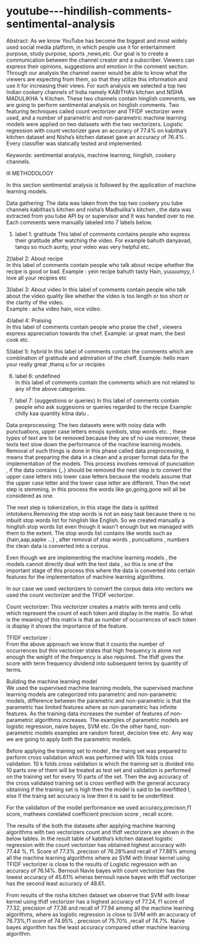 # youtube---hindilish-comments-sentimental-analysis
Abstract: As we know YouTube has become the biggest and most widely used social media platform, in which people use it for entertainment purpose, study purpose, sports ,news,etc. Our goal is to create a communication between the channel creator and a subscriber. Viewers can express their opinions, suggestions and emotion in the comment section. Through our analysis the channel owner would be able to know what the viewers are expecting from them, so that they utilize this information and use it  for increasing their views. For such analysis we selected a top two  Indian cookery channels of India namely KABITHA‘s kitchen and NISHA MADULIKHA ‘s Kitchen. These two channels contain hinglish comments, we are going to perform sentimental analysis on hinglish comments. Two featuring techniques called count vectorizer and TFIDF vectorizer were used, and a number of parametric and non-parametric machine learning models were applied on two datasets with the two vectorizers. Logistic regression with  count vectorizer gave an accuracy of 77.4% on kabitha’s kitchen dataset and Nisha’s kitchen dataset gave an accuracy of 76.4% . Every classifier was statically tested and implemented. 

Keywords: sentimental analysis, machine learning, hinglish, cookery channels. 

III METHODOLOGY
 
In this section sentimental analysis is followed by the application of machine learning models. 

Data gathering: The data was taken from the top two cookery you tube channels kabithas’s kitchen and nisha’s Madhulika's kitchen , the data was extracted from you tube API by or supervisor and It was handed over to me. Each comments were  manually labeled into 7 labels below. 

1) label 1: gratitude 
            	This label of comments contains people who express their gratitude after watching the video. For example bahuth danyavad, tanqu so much aunty, your video was very helpful etc. 

2)label 2: About recipe  
           	In this label of comments contain people who talk about recipe whether the recipe is good or bad. Example : yein recipe bahuth tasty Hain, yuuuumyy, I love all your recipies etc 

3)label 3: About video 
            	In this label of comments contain people who talk about the video quality like whether the video is too length or too short or the clarity of the video.  
Example : acha video hain, nice video. 

4)label 4: Praising  
       	In this label of comments contain people who praise the chef , viewers express appreciation towards the chef. 
Example: ur great mam, the best cook etc. 

5)label 5: hybrid 
      In this label of comments contain the comments which are combination of gratitude and admiration of the cheff. 
Example: hello mam your really great ,thanq u for ur recipies 
 
 
6) label 6: undefined  
             	In this label of comments contain the comments which are not related to any of the above categories. 

7) label 7: (suggestions or queries) 
           	In this label of comments contain people who ask suggesions or queries regarded to the recipe 
Example: chilly kaa quantity kitna dalu . 

Data preprocessing:
The two datasets were with noisy data with punctuations, upper case letters emojis symbols, stop words etc. , these types of text are to be removed because they are of no use moreover, these texts text slow down the performance of the machine learning models. Removal of such things is done in this phase called data preprocessing, it means that preparing the data in a clean and a proper format data for the implementation of the models. This process involves removal of puncuation , if the data contains {,.} should be removed  the next step is to convert the upper case letters into lower case letters because the models assume that the upper case letter and the lower case letter are different. Then the next step is stemming, in this process the words like go,going,gone will all be considered as one. 

The next step is tokenization, in this stage the data is splitted intotokens.Removing the stop words is not an easy task because there is no inbuilt stop words list for hinglish  like English. So we created  manually a hinglish stop words list even though it wasn't enough but we managed with them to the extent. The stop words list contains like words such as {hain,aap,aapke …} , after removal of stop words , puncuations , numbers the clean data is converted into a corpus. 

Even though we are implementing the machine learning models , the models cannot directly deal with the text data , so this is one of the important stage of this process this where the data is converted into certain features for the implementation of machine learning algorithms. 

In our case we used vectorizers to convert the corpus data  into vectors we used the count vectorizer and the TFIDF vectorizer. 

Count vectorizer: This vectorizer creates a matrix  with terms and cells which represent the count of each token and display in the matrix. So what is the meaning of this matrix is that as number of occurrences of each token is display it shows the importance of the feature. 

TFIDF vectorizer :  
From the above approach we know that it counts the number of occurrences but this vectorizer states that high frequency is alone not enough the weight of the frequency is also required. The tfidf gives the score with term frequency dividend into subsequent terms by quantity of terms. 

Building the machine learning model  
             We used the supervised machine learning models, the supervised machine learning models are categorized into parametric and non-parametric models, difference between the parametric and non-parametric is that the parametric has limited features where as non-parametric has infinite features. As the training data increases the number of features of non-parametric algorithms increases. The examples of parametric models are logistic regression, naive bayes, SVM etc. On the other hand, non-parametric models examples are random forest, decision tree etc. Any way we are going to apply both the parametric models. 
 
Before applying the training  set to model , the traing set was prepared to perform cross validation which was performed with 10k folds cross validation. 10 k folds cross validation is which the training set is divided into 10 parts one of them will be treated as test set and validation is performed on the training set for every 10 parts of the set. Then the avg accuracy of the cross validated training set is cross verified with the general accuracy obtaining if the training set is high  then the model is said to be overfitted I, else if the  traing set accuracy is low then it is said to be underfitted. 

For the validation of the model performance we used accuracy,precison,f1 score, mathews corelated coefficient precision score , recall score. 

The results of the both the datasets after applying machine learning algorithms with two vectorizers count and tfidf vectorizers are shown in the below tables. 
In the result table of kabitha’s kitchen dataset  logistic regression with the count vectorizer has obtained highest accuracy with 77.44 %, f1. Score of 77.3% ,precison of 76.28%and recall of 77.88%  among all the machine learning algorithms where as SVM with linear kernel using TFIDF vectorizer is close to the results of Logistic regression with an accuracy of 76.14%. 
Bernouli Navie bayes with count vectorizer has the lowest accuracy of 45.61% wheras bernouli navie bayes with tfidf vectorizer has the second least accuracy of 48.61. 

From results of the  nisha kitchen dataset we observe that SVM with linear kernel using tfidf vectorizer has a highest accuracy of 77.24, f1 score of 77.32, precision of 77.36 and recall of 77.94 among all the machine learning algorithms, where as logistic regression is close to SVM with an accuracy of 76.73%,f1 score of 74.95% , precision of 75.70% ,recall of 74.7%. Naïve bayes algorithm has the least accuracy compared other machine learning algorithm. 

